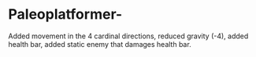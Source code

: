 # Paleoplatformer-
Added movement in the 4 cardinal directions, reduced gravity (-4), added health bar, added static enemy that damages health bar.
